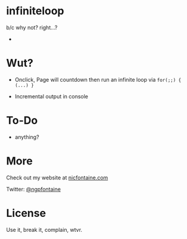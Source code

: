 # infiniteloop
b/c why not? right...?
    
-     
    
# Wut?
    
- Onclick, Page will countdown then run an infinite loop via ``` for(;;) { (...) } ```
    
- Incremental output in console
    
    
# To-Do    
    
- anything?
    
# More

Check out my website at [nicfontaine.com](https://nicfontaine.com)    
    
Twitter: [@ngpfontaine](https://twitter/ngpfontaine)    
    
# License    
    
Use it, break it, complain, wtvr.
    
